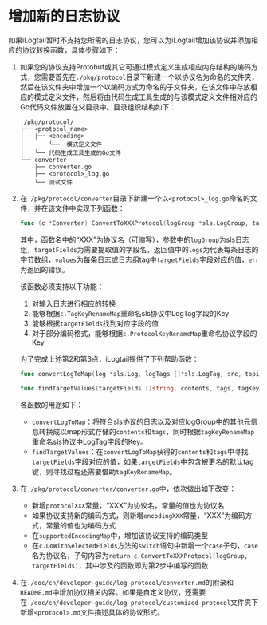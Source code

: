 # 增加新的日志协议

如果iLogtail暂时不支持您所需的日志协议，您可以为iLogtail增加该协议并添加相应的协议转换函数，具体步骤如下：

1. 如果您的协议支持Protobuf或其它可通过模式定义生成相应内存结构的编码方式，您需要首先在`./pkg/protocol`目录下新建一个以协议名为命名的文件夹，然后在该文件夹中增加一个以编码方式为命名的子文件夹，在该文件中存放相应的模式定义文件，然后将由代码生成工具生成的与该模式定义文件相对应的Go代码文件放置在父目录中。目录组织结构如下：

    ```plain
    ./pkg/protocol/
    ├── <protocol_name>
    │   ├── <encoding>
    │       └──  模式定义文件
    │   └── 代码生成工具生成的Go文件
    └── converter
        ├── converter.go
        ├── <protocol>_log.go
        └── 测试文件
    ```

2. 在`./pkg/protocol/converter`目录下新建一个以`<protocol>_log.go`命名的文件，并在该文件中实现下列函数：

    ```Go
    func (c *Converter) ConvertToXXXProtocol(logGroup *sls.LogGroup, targetFields []string) (logs [][]byte, values [][]string, err error)
    ```

    其中，函数名中的“XXX”为协议名（可缩写），参数中的`logGroup`为sls日志组，`targetFields`为需要提取值的字段名，返回值中的`logs`为代表每条日志的字节数组，`values`为每条日志或日志组tag中`targetFields`字段对应的值，`err`为返回的错误。

    该函数必须支持以下功能：
    1. 对输入日志进行相应的转换
    2. 能够根据`c.TagKeyRenameMap`重命名sls协议中LogTag字段的Key
    3. 能够根据`targetFields`找到对应字段的值
    4. 对于部分编码格式，能够根据`c.ProtocolKeyRenameMap`重命名协议字段的Key

    为了完成上述第2和第3点，iLogtail提供了下列帮助函数：

    ```Go
    func convertLogToMap(log *sls.Log, logTags []*sls.LogTag, src, topic string, tagKeyRenameMap map[string]string) (contents map[string]string, tags map[string]string)

    func findTargetValues(targetFields []string, contents, tags, tagKeyRenameMap map[string]string) (values []string, err error)
    ```

    各函数的用途如下：
    - `convertLogToMap`：将符合sls协议的日志以及对应logGroup中的其他元信息转换成以map形式存储的`contents`和`tags`，同时根据`tagKeyRenameMap`重命名sls协议中LogTag字段的Key。
    - `findTargetValues`：在`convertLogToMap`获得的`contents`和`tags`中寻找`targetFields`字段对应的值，如果`targetFields`中包含被更名的默认tag键，则寻找过程还需要借助`tagKeyRenameMap`。

3. 在`./pkg/protocol/converter/converter.go`中，依次做出如下改变：

    - 新增`protocolXXX`常量，“XXX”为协议名，常量的值也为协议名
    - 如果协议支持新的编码方式，则新增`encodingXXX`常量，“XXX”为编码方式，常量的值也为编码方式
    - 在`supportedEncodingMap`中，增加该协议支持的编码类型
    - 在`c.DoWithSelectedFields`方法的`switch`语句中新增一个`case`子句，`case`名为协议名，子句内容为`return c.ConvertToXXXProtocol(logGroup, targetFields)`，其中涉及的函数即为第2步中编写的函数

4. 在`./doc/cn/developer-guide/log-protocol/converter.md`的附录和`README.md`中增加协议相关内容。如果是自定义协议，还需要在`./doc/cn/developer-guide/log-protocol/customized-protocol`文件夹下新增`<protocol>.md`文件描述具体的协议形式。
